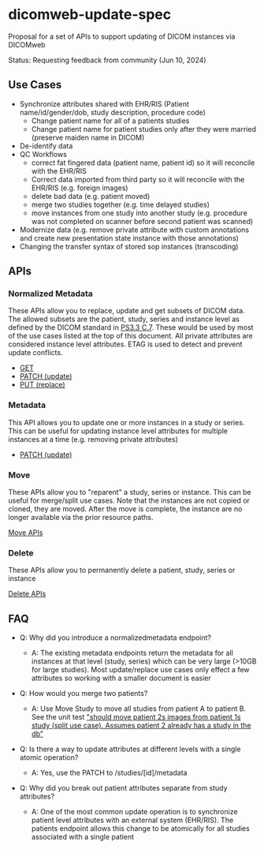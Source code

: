 # dicomweb-update-spec
Proposal for a set of APIs to support updating of DICOM instances via DICOMweb

Status: Requesting feedback from community (Jun 10, 2024) 

## Use Cases

- Synchronize attributes shared with EHR/RIS (Patient name/id/gender/dob, study description, procedure code)
  - Change patient name for all of a patients studies
  - Change patient name for patient studies only after they were married (preserve maiden name in DICOM)
- De-identify data
- QC Workflows 
  - correct fat fingered data (patient name, patient id) so it will reconcile with the EHR/RIS
  - Correct data imported from third party so it will reconcile with the EHR/RIS (e.g. foreign images)
  - delete bad data (e.g. patient moved)
  - merge two studies together (e.g. time delayed studies)
  - move instances from one study into another study (e.g. procedure was not completed on scanner before second patient was scanned)
- Modernize data (e.g. remove private attribute with custom annotations and create new presentation state instance with those annotations)
- Changing the transfer syntax of stored sop instances (transcoding)

## APIs

### Normalized Metadata

These APIs allow you to replace, update and get subsets of DICOM data.  The allowed subsets are the patient, study, series and
instance level as defined by the DICOM standard in [PS3.3 C.7](https://dicom.nema.org/medical/dicom/current/output/chtml/part03/sect_C.7.html).  These would be used by most of the use cases listed at the top of this document.  All private attributes 
are considered instance level attributes.  ETAG is used to detect and prevent update conflicts. 

* [GET](docs/normalizedmetadata/get.md)
* [PATCH (update)](docs/normalizedmetadata/patch.md)
* [PUT (replace)](docs/normalizedmetadata/put.md)

### Metadata

This API allows you to update one or more instances in a study or series.  This can be useful for updating instance level attributes for multiple instances at a time (e.g. removing private attributes) 

* [PATCH (update)](docs/metadata-update.md)

### Move

These APIs allow you to "reparent" a study, series or instance.  This can be useful for merge/split use cases.  Note that
the instances are not copied or cloned, they are moved.  After the move is complete, the instance are no longer available 
via the prior resource paths. 

[Move APIs](docs/move.md)

### Delete

These APIs allow you to permanently delete a patient, study, series or instance

[Delete APIs](docs/delete.md)

## FAQ

- Q: Why did you introduce a normalizedmetadata endpoint?
    - A: The existing metadata endpoints return the metadata for all instances at that level (study, series) which can be very large (>10GB for large studies).  Most update/replace use cases only effect a few attributes so working with a smaller document is easier 

- Q: How would you merge two patients?  
    - A: Use Move Study to move all studies from patient A to patient B.  See the unit test ["should move patient 2s images from patient 1s study (split use case). Assumes patient 2 already has a study in the db"](test/move-series.test.js)

- Q: Is there a way to update attributes at different levels with a single atomic operation?
    - A: Yes, use the PATCH to /studies/[id]/metadata

- Q: Why did you break out patient attributes separate from study attributes?
    - A: One of the most common update operation is to synchronize patient level attributes with an external system (EHR/RIS).  The patients endpoint allows this change to be atomically for all studies associated with a single patient
